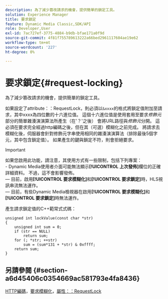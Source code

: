 ```yaml
---
description: 為了減少篡改請求的機會，提供簡單的鎖定工具。
solution: Experience Manager
title: 要求鎖定
feature: Dynamic Media Classic,SDK/API
role: Developer,User
exl-id: 7ac727ef-3775-4884-b9db-bfae171a0f9d
source-git-commit: 4f81f755789613222a66bed2961117604ae19e62
workflow-type: tm+mt
source-wordcount: '227'
ht-degree: 0%

---
```


# 要求鎖定{#request-locking}

為了減少篡改請求的機會，提供簡單的鎖定工具。

如果設定了attribute：：RequestLock，則必須以`&xxxx`的格式將鎖定值附加至請求，其中xxxx為四位數的十六進位值。 這個十六進位值是使用套用至要求&#x200B;*修飾元*&#x200B;部分的簡單雜湊演演算法所產生（在&#39;？&#39;之後） 會將URL路徑與&#x200B;*修飾元*&#x200B;分開。 這必須在要求完全經過http編碼之後，但在其（可選）模糊化之前完成。 將請求去模糊化後，伺服器會針對修飾元字串使用相同的雜湊演演算法（排除最後5個字元，其中包含鎖定值）。 如果產生的鍵與鎖定不符，則會拒絕要求。

>[!IMPORTANT]
>
>如果您啟用此功能，請注意，其使用方式有一些限制，包括下列專案：<br>- Dynamic Media使用者介面可能無法顯示&#x200B;**[!UICONTROL 上次發佈]**&#x200B;欄位的正確詳細資料。 不過，這不會影響發佈。<br> — 目前，啟用&#x200B;**[!UICONTROL 要求模糊化]**&#x200B;和&#x200B;**[!UICONTROL 要求鎖定]**&#x200B;時，HLS視訊串流無法運作。<br> — 目前，有些Dynamic Media檢視器在啟用&#x200B;**[!UICONTROL 要求模糊化]**&#x200B;和&#x200B;**[!UICONTROL 要求鎖定]**&#x200B;時無法運作。

產生請求鎖定值的C++範常式式碼：

```
unsigned int lockValue(const char *str) 
{ 
    unsigned int sum = 0; 
    if (str == NULL) 
        return sum; 
    for (; *str; ++str) 
        sum = (sum*131 + *str) & 0xffff; 
    return sum; 
} 
```

## 另請參閱 {#section-a6d45406c0354669ac581793e4fa8436}

[HTTP編碼](../../../../../is-api/http-ref/image-serving-api-ref/c-http-protocol-reference/c-syntax-and-features/r-http-encoding.md#reference-bb34dd13f316462695448acfa8f92df7)，[要求模糊化](../../../../../is-api/http-ref/image-serving-api-ref/c-http-protocol-reference/c-syntax-and-features/r-request-obfuscation.md#reference-895f65d6796c43bb9bad21a676ed714d)，[屬性：：RequestLock](../../../../../is-api/image-catalog/image-serving-api-ref/c-image-catalog-reference/c-attributes-reference/r-requestlock.md#reference-8bbe2f581be847d3b9fa123e8e5e94b0)
